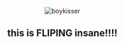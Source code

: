 <p align="center">
  <img src="https://c.tenor.com/0ELfbGTX7YUAAAAC/tenor.gif" alt="boykisser">
</p>
<h2 align="center">this is FLIPING insane!!!!</h2>
<!-- if you are here you are a femboy 💗-->
